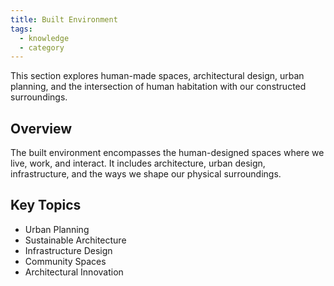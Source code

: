 ```yaml
---
title: Built Environment
tags:
  - knowledge
  - category
---
```


This section explores human-made spaces, architectural design, urban planning, and the intersection of human habitation with our constructed surroundings.

## Overview

The built environment encompasses the human-designed spaces where we live, work, and interact. It includes architecture, urban design, infrastructure, and the ways we shape our physical surroundings.

## Key Topics

- Urban Planning
- Sustainable Architecture
- Infrastructure Design
- Community Spaces
- Architectural Innovation
